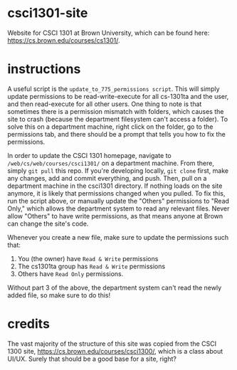 # csci1301-site
Website for CSCI 1301 at Brown University, which can be found here: https://cs.brown.edu/courses/cs1301/.

# instructions
A useful script is the `update_to_775_permissions script`. This will simply update permissions to be read-write-execute for all cs-1301ta and the user, and then read-execute for all other users. One thing to note is that sometimes there is a permission mismatch with folders, which causes the site to crash (because the department filesystem can't access a folder). To solve this on a department machine, right click on the folder, go to the permissions tab, and there should be a prompt that tells you how to fix the permissions.

In order to update the CSCI 1301 homepage, navigate to `/web/cs/web/courses/csci1301/` on a department machine. From there, simply `git pull` this repo.
If you're developing locally, `git clone` first, make any changes, add and commit everything, and push. Then, pull on a department machine in the csci1301 directory. If nothing loads on the site anymore, it is likely that permissions changed when you pulled. To fix this, run the script above, or manually update the "Others" permissions to "Read Only," which allows the department system to read any relevant files. Never allow "Others" to have write permissions, as that means anyone at Brown can change the site's code.

Whenever you create a new file, make sure to update the permissions such that:
1. You (the owner) have `Read & Write` permissions
2. The cs1301ta group has `Read & Write` permissions
3. Others have `Read Only` permissions.

Without part 3 of the above, the department system can't read the newly added file, so make sure to do this!

# credits
The vast majority of the structure of this site was copied from the CSCI 1300 site, https://cs.brown.edu/courses/csci1300/, which is a class about UI/UX. Surely that should be a good base for a site, right?


